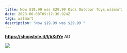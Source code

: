 ```yaml
---
title: Now $19.99 was $29.99 Kids Outdoor Toys,walmart
date: 2023-06-08T09:17:30.924Z
tags: walmart
description: "Now $19.99 was $29.99 "
---
```

**https://shopstyle.it/l/bXdYe**
AD

<!--StartFragment-->

![](https://i5.walmartimages.com/asr/c4e3f280-ab6d-409d-8d63-08f280b7d6c6.ef2d22cef7bdc25b34b3cd93d85e4169.jpeg?odnHeight=612&odnWidth=612&odnBg=FFFFFF)

<!--EndFragment-->
